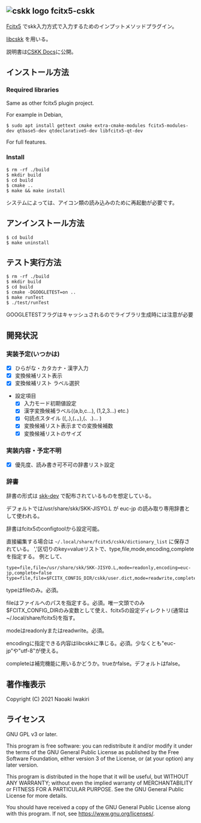 ## ![cskk logo](https://raw.githubusercontent.com/naokiri/fcitx5-cskk/master/data/icon/48x48/apps/cskk.png) fcitx5-cskk 
[Fcitx5](https://github.com/fcitx/fcitx5) でskk入力方式で入力するためのインプットメソッドプラグイン。

[libcskk](https://github.com/naokiri/cskk) を用いる。

説明書は[CSKK Docs](https://naokiri.github.io/cskk-docs/)に公開。

## インストール方法

### Required libraries

Same as other fcitx5 plugin project.

For example in Debian,

    $ sudo apt install gettext cmake extra-cmake-modules fcitx5-modules-dev qtbase5-dev qtdeclarative5-dev libfcitx5-qt-dev

For full features.

### Install

    $ rm -rf ./build
    $ mkdir build
    $ cd build  
    $ cmake ..
    $ make && make install

システムによっては、アイコン類の読み込みのために再起動が必要です。

## アンインストール方法

    $ cd build
    $ make uninstall

## テスト実行方法

    $ rm -rf ./build 
    $ mkdir build
    $ cd build
    $ cmake -DGOOGLETEST=on ..
    $ make runTest 
    $ ./test/runTest

GOOGLETESTフラグはキャッシュされるのでライブラリ生成時には注意が必要

## 開発状況
### 実装予定(いつかは)
- [x] ひらがな・カタカナ・漢字入力
- [x] 変換候補リスト表示
- [x] 変換候補リスト ラベル選択
  
- 設定項目
    - [x] 入力モード初期値設定
    - [x] 漢字変換候補ラベル((a,b,c...), (1,2,3...) etc.)
    - [x] 句読点スタイル ((,.),(、。),(、.)... )
    - [x] 変換候補リスト表示までの変換候補数 
    - [x] 変換候補リストのサイズ
     
### 実装内容・予定不明
- [x] 優先度、読み書き可不可の辞書リスト設定


### 辞書
辞書の形式は [skk-dev](https://skk-dev.github.io/dict/) で配布されているものを想定している。

デフォルトでは/usr/share/skk/SKK-JISYO.L が euc-jp の読み取り専用辞書として使われる。

辞書はfcitx5のconfigtoolから設定可能。


直接編集する場合は `~/.local/share/fcitx5/cskk/dictionary_list` に保存されている。
','区切りのkey=valueリストで、type,file,mode,encoding,completeを指定する。
例として、

    type=file,file=/usr/share/skk/SKK-JISYO.L,mode=readonly,encoding=euc-jp,complete=false
    type=file,file=$FCITX_CONFIG_DIR/cskk/user.dict,mode=readwrite,complete=true

typeはfileのみ。必須。

fileはファイルへのパスを指定する。必須。唯一文頭でのみ$FCITX_CONFIG_DIRのみ変数として使え、fcitx5の設定ディレクトリ(通常は~/.local/share/fcitx5)を指す。

modeはreadonlyまたはreadwrite。必須。

encodingに指定できる内容はlibcskkに準じる。必須。少なくとも"euc-jp"や"utf-8"が使える。

completeは補完機能に用いるかどうか。trueかfalse。デフォルトはfalse。



## 著作権表示

Copyright (C) 2021 Naoaki Iwakiri

## ライセンス
GNU GPL v3 or later.

This program is free software: you can redistribute it and/or modify it under the terms of the GNU General Public
License as published by the Free Software Foundation, either version 3 of the License, or
(at your option) any later version.

This program is distributed in the hope that it will be useful, but WITHOUT ANY WARRANTY; without even the implied
warranty of MERCHANTABILITY or FITNESS FOR A PARTICULAR PURPOSE. See the GNU General Public License for more details.

You should have received a copy of the GNU General Public License along with this program. If not,
see <https://www.gnu.org/licenses/>.

